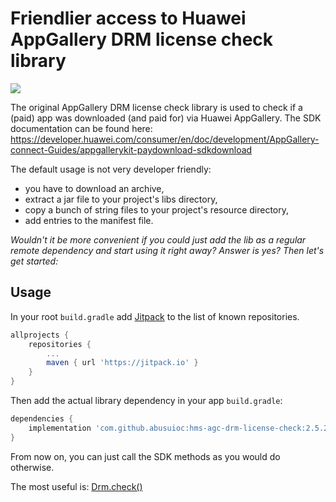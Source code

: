 # Friendlier access to Huawei AppGallery DRM license check library

[![](https://jitpack.io/v/abusuioc/hms-agc-drm-license-check.svg?style=flat-square)](https://jitpack.io/#abusuioc/hms-agc-drm-license-check)

The original AppGallery DRM license check library is used to check if a (paid) app was downloaded (and paid for) via Huawei AppGallery. The SDK documentation can be found here: https://developer.huawei.com/consumer/en/doc/development/AppGallery-connect-Guides/appgallerykit-paydownload-sdkdownload

The default usage is not very developer friendly:

- you have to download an archive,
- extract a jar file to your project's libs directory,
- copy a bunch of string files to your project's resource directory,
- add entries to the manifest file.



*Wouldn't it be more convenient if you could just add the lib as a regular remote dependency and start using it right away? Answer is yes? Then let's get started:* 

## Usage

In your root `build.gradle` add [Jitpack](https://jitpack.io/) to the list of known repositories.

```gradle
allprojects {
	repositories {
		...
		maven { url 'https://jitpack.io' }
	}
}
```

Then add the actual library dependency in your app `build.gradle`:

```gradle
dependencies {
	implementation 'com.github.abusuioc:hms-agc-drm-license-check:2.5.2.300'
}
```

From now on, you can just call the SDK methods as you would do otherwise.

The most useful is: [Drm.check()](https://developer.huawei.com/consumer/en/doc/development/AppGallery-connect-Guides/appgallerykit-paydownload-check) 